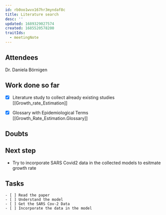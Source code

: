 ```yaml
---
id: rb0oo1wvx167hr3myndaf8c
title: Literature search
desc: ''
updated: 1689329027574
created: 1685520578200
traitIds:
  - meetingNote
---
```

<!--Edit the [[templates.meet]] note to change this template generated for Dendron Meeting Notes.-->

## Attendees

<!-- Meeting attendees. If you prefix users with an '@', you can then optionally click Ctrl+Enter to create a note for that user. -->
Dr. Daniela Börnigen

## Work done so far

  - [x] Literature study to collect already existing studies [[Growth_rate_Estimation]]
  - [x] Glossary with Epidemiological Terms [[Growth_Rate_Estimation.Glossary]]
  


<!-- What has been done so far -->

## Doubts

<!-- Any doubts to be cleared -->

## Next step

<!-- What should  I work on till the next meeting-->
- Try to incorporate SARS Covid2 data in the collected models to esitmate growth rate

## Tasks

<!-- You can add any follow up items here. If they require more detail, you can use `Create Task Note` to create each follow up item as a separate note. -->
    - [ ] Read the paper
    - [ ] Understand the model
    - [ ] Get the SARS Cov-2 Data
    - [ ] Incorporate the data in the model



